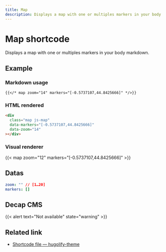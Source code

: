 ```yaml
---
title: Map
description: Displays a map with one or multiples markers in your body markdown.
---
```


# Map shortcode

Displays a map with one or multiples markers in your body markdown.

## Example

### Markdown usage

```go-html-template
{{</* map zoom="14" markers="[-0.5737107,44.8425666]" */>}}
```

### HTML rendered

```html
<div
  class="map js-map"
  data-markers="[-0.5737107,44.8425666]"
  data-zoom="14"
></div>
```

### Visual renderer

{{< map zoom="12" markers="[-0.5737107,44.8425666]" >}}

## Datas

```yml
zoom: "" // [1…20]
markers: []
```

## Decap CMS

{{< alert text="Not available" state="warning" >}}

## Related link

- [Shortcode file — hugolify-theme](https://github.com/Hugolify/hugolify-theme/blob/main/layouts/shortcodes/map.html)
